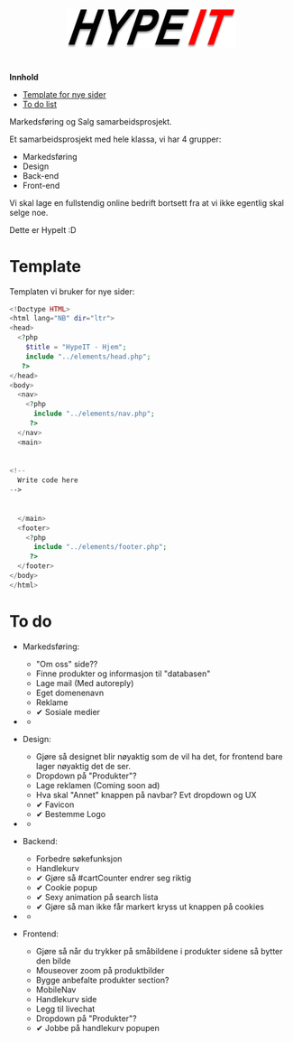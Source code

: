 <p align="center">
  <a href="http://klasserom.net/204/elev20416/Prosjekter/HypeIT/">
    <img src="images/Logo.png" width="300px">
  </a>
  <h1 align="center"></h1>
</p>


**Innhold**
<!--ts-->
<!--
   - [Om HypeIt](#hypeit)
-->
   - [Template for nye sider](#template)
   - [To do list](#to-do)
<!--te-->
Markedsføring og Salg samarbeidsprosjekt.


Et samarbeidsprosjekt med hele klassa, vi har 4 grupper:
 - Markedsføring
 - Design
 - Back-end
 - Front-end

Vi skal lage en fullstendig online bedrift bortsett fra at vi ikke egentlig skal selge noe.

Dette er HypeIt :D


# Template

Templaten vi bruker for nye sider:
```php
<!Doctype HTML>
<html lang="NB" dir="ltr">
<head>
  <?php
    $title = "HypeIT - Hjem";
    include "../elements/head.php";
   ?>
</head>
<body>
  <nav>
    <?php
      include "../elements/nav.php";
     ?>
  </nav>
  <main>


<!--
  Write code here
-->


  </main>
  <footer>
    <?php
      include "../elements/footer.php";
     ?>
  </footer>
</body>
</html>

```

# To do

 - Markedsføring:
   - "Om oss" side??
   - Finne produkter og informasjon til "databasen"
   - Lage mail (Med autoreply)
   - Eget domenenavn
   - Reklame
   - &#10004; Sosiale medier
 - -

 - Design:
   - Gjøre så designet blir nøyaktig som de vil ha det, for frontend bare lager nøyaktig det de ser.
   - Dropdown på "Produkter"?
   - Lage reklamen (Coming soon ad)
   - Hva skal "Annet" knappen på navbar? Evt dropdown og UX
   - &#10004; Favicon
   - &#10004; Bestemme Logo
 - -

 - Backend:
   - Forbedre søkefunksjon
   - Handlekurv
   - &#10004; Gjøre så #cartCounter endrer seg riktig
   - &#10004; Cookie popup
   - &#10004; Sexy animation på search lista
   - &#10004; Gjøre så man ikke får markert kryss ut knappen på cookies
 - -

 - Frontend:
   - Gjøre så når du trykker på småbildene i produkter sidene så bytter den bilde
   - Mouseover zoom på produktbilder
   - Bygge anbefalte produkter section?
   - MobileNav
   - Handlekurv side
   - Legg til livechat
   - Dropdown på "Produkter"?
   - &#10004; Jobbe på handlekurv popupen
